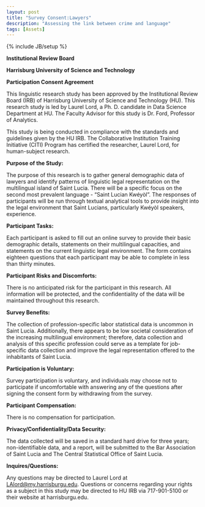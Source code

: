 ```yaml
---
layout: post
title: "Survey Consent:Lawyers"
description: "Assessing the link between crime and language"
tags: [Assets]
---
```

{% include JB/setup %}

 __Institutional Review Board__

 __Harrisburg University of Science and Technology__ 

 __Participation Consent Agreement__


This linguistic research study has been approved by the Institutional Review Board (IRB) of Harrisburg University of Science and Technology (HU). This research study is led by Laurel Lord, a Ph. D. candidate in Data Science Department at HU. The Faculty Advisor for this study is Dr. Ford, Professor of Analytics.

This study is being conducted in compliance with the standards and guidelines given by the HU IRB. The Collaborative Institution Training Initiative (CITI) Program has certified the researcher, Laurel Lord, for human-subject research.


 __Purpose of the Study:__

The purpose of this research is to gather general demographic data of lawyers and identify patterns of linguistic legal representation on the multilingual island of Saint Lucia. There will be a specific focus on the second most prevalent language - “Saint Lucian Kwéyòl”. The responses of participants will be run through textual analytical tools to provide insight into the legal environment that Saint Lucians, particularly Kwéyòl speakers, experience.


 __Participant Tasks:__

Each participant is asked to fill out an online survey to provide their basic demographic details, statements on their multilingual capacities, and statements on the current linguistic legal environment. The form contains eighteen questions that each participant may be able to complete in less than thirty minutes.


 __Participant Risks and Discomforts:__

There is no anticipated risk for the participant in this research. All information will be protected, and the confidentiality of the data will be maintained throughout this research.


 __Survey Benefits:__

The collection of profession-specific labor statistical data is uncommon in Saint Lucia. Additionally, there appears to be low societal consideration of the increasing multilingual environment; therefore, data collection and analysis of this specific profession could serve as a template for job-specific data collection and improve the legal representation offered to the inhabitants of Saint Lucia.


 __Participation is Voluntary:__

Survey participation is voluntary, and individuals may choose not to participate if uncomfortable with answering any of the questions after signing the consent form by withdrawing from the survey.


 __Participant Compensation:__

There is no compensation for participation.


 __Privacy/Confidentiality/Data Security:__

The data collected will be saved in a standard hard drive for three years; non-identifiable data, and a report, will be submitted to the Bar Association of Saint Lucia and The Central Statistical Office of Saint Lucia.


 __Inquires/Questions:__

Any questions may be directed to Laurel Lord at LAlord@my.harrisburgu.edu. Questions or concerns regarding your rights as a subject in this study may be directed to HU IRB via 717-901-5100 or their website at harrisburgu.edu.